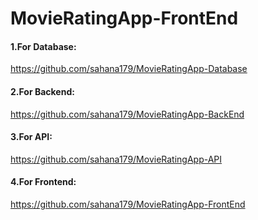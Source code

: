 # MovieRatingApp-FrontEnd

#### 1.For Database: 
https://github.com/sahana179/MovieRatingApp-Database

#### 2.For Backend: 
https://github.com/sahana179/MovieRatingApp-BackEnd

#### 3.For API: 
https://github.com/sahana179/MovieRatingApp-API

#### 4.For Frontend: 
https://github.com/sahana179/MovieRatingApp-FrontEnd





